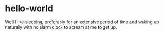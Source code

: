 # hello-world

Well I like sleeping, preferably for an extensive period of time and waking up naturally
with no alarm clock to scream at me to get up.

